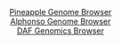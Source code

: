 <div id="Pineapple_Genome_Browser" align="center">
  <a href="https://igv.org/app/?sessionURL=blob:zZJda9swFIb_i6BlA8e25NqODWU4bfpB05bWc0NTipFt2dEqS56kOF_kv08tG7tZobnYGOhCOhzpvO.rZwt6IhUVHMQA2dC3IQQWUHOxTHHbMXKDW6JAXGOmiAUkqYkkvCQg3oIaK42z.4m5Ode6U7HjUN0NWswbYSvPxi3eCI6Xyi5F65wIxnAhJNZCKmckcS8c2vSDJSlw19lmtmf7ToU1djDr5oIr4XSEN_nSvJf_KuUN4aIlebtgmr4JyI0eo7Gya_wlmaZJWRKlrsj6sjpOri6TB2.czc6Dk1l2ezHNgulhShuO9UKSY1rNTjp0zk9fxgdoxNSjysQwmTw0s5vJ3YF3ejhedVQSdQxDOPT8CKHXaCivyOp_cm0W3dP5KqWzW4joZNglL6fzszEN5PCG4ejr9Tu.dxZgolwYEkA5l2EMXctzA8tHweB1C4eW60YmHSkoiJ.eLaAlLl9M.9MW6HVneAGKfF.8oWMBISsiQTyIXDeEUYT8o_DIjSK4s7ZgIdnfi_Ysu49CFyUIBXlNmTYwV7ninbIx53Zf1naz2TNL6E8rjSMfhVl46Rf0fD06.pY.9qn_Z4aQ8W9Gv32fMfoRRf.Euo8IsXWxL2rTkQ6ug4e0Le6q62qxqR4vNuvJyvPWw3fj2S.aWsgWa9NvKub4k7YeS4q5NoWeKlpQRvV6alIUSxBD5BloQSmYMBQC2RSfXMu1oO9._g2nt3ve_QA-">Pineapple Genome Browser</a>
</div>
<div id="Alphonso_Genome_Browser" align="center">
  <a href="https://igv.org/app/?sessionURL=blob:zZJfb5swFMW_i6VWm0QAQwkBqZpo86dpqmZLRklTVcgBQ7yA7dqGtI3y3edFm_bSSc3Dpkl.sK.ufc85_u1Ai4UkjIIQOCb0TAiBAeSabeeo5hW.RTWWICxQJbEBBC6wwDTDINyBAkmF4tmNvrlWisvQsojinRrRkpnSNVGNXhlFW2lmrLYuWVWhFRNIMSGtC4FaZpGy7WzxCnFu6tmu6Vk5UshCFV8zKpnFMS3TrX4v_VVKS0xZjdO6qRQ5CEi1Hq0xNwv0KUrmUZZhKSf4ZZyfR5NxdOcO4uWoe7mMp1dJ3E1O56SkSDUCn0.dyc3r6m5Tx9n9aHG3nLZjxaL.iTMcRoMTt386eOZEYHkOfdhzvcCBro6G0Bw__0.u9SJHOvc_34qsP6yiLpmP8KIvRQNnMi9qxd70fQb2BqhY1mgSQLYWfghtw7W7hud0Oz.2sGfYdqDTEYyA8OHRAEqgbKPbH3ZAvXDNC5D4qTmgYwAmcixA2Als24dB4Hhn_pkdBHBv7EAjqr8X7TCeBb7tRI7TTQtSKQ1znkrKpYkoNdusMMvXI7N0Wd2Mku3yyf9anjgXm0lP.Yi7k8G3pPnyhzQNoIcfPlBbfY.mf8Lde4SYanUsbMnmvn_dE71hwaW_uBzPp97siV9d3PP4zXg8bfa4aAomaqR0v67o40_eWiQIokoXWiLJilREvSQ6RbYFIXRcjS3IWMU0h0CUqw.2YRvQsz_.xtPdP.6_Aw--">Alphonso Genome Browser</a>
</div>


<div id="DAF_Genomics_Browser" align="center">
  <a href="https://igv.org/app/?sessionURL=blob:tZFra9swFIb_y4H2k2.Skzg2hOE1adembGsSJ1tLCWeOHIvZlivJc.uQ_z7hdQw2yhh0IAmJc3lfnecA35hUXFQQAXXI0CEELFC5aJdY1gV7jyVTEGVYKGaBZBmTrEoZRAfIUGlMFtemMte6VpHr7jCz96wSJU.Vo3wHa1uJRufMpNrUwRI7UWGrnFSUJlmji0Wdi0oJF9OUKWV7bs2q_bZFc_yMbfuWbFs2hea96taYMMZ2TobGLa927PEvRv6Dsln8TbxZxn39nD1d7ibx_DJe.7Pk9mJ0dpt8eLdJRpvTJd9XqBvJJp.Ity5Wq_NufeFNuZh3D3Hbna1U2Hw.8aens8eaS6YmJCBjfxhSOoajBYVIG4MA0lySiAysgI4tOhjYz1d_ODIzkIJDdHdvgZaYfjXpdwfQT7UBBYo9ND0zC4TcMQmRHXpeQMKQDgfBwAtDcrQO0MjilUmeJ4sw8GhM6cj5gqXRz3jRj88I_Rl8LYy_dTb7XzF1J_Rtt7.5im_yK.9juCCk5dP1_Hq2JCvvBVAWvPixTMgStQn9eD5jwcLolazSv7j4x_vjdw--">DAF Genomics Browser</a>
</div>
